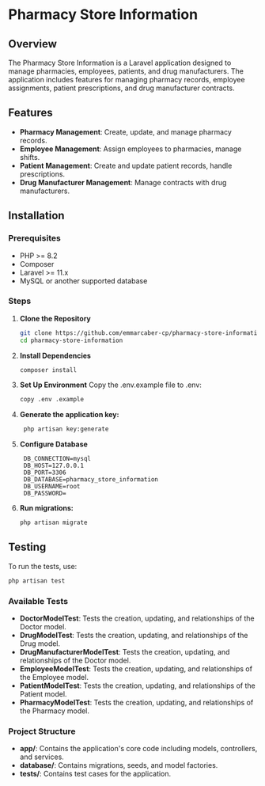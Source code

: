 # Pharmacy Store Information

## Overview

The Pharmacy Store Information is a Laravel application designed to manage pharmacies, employees, patients, and drug manufacturers. The application includes features for managing pharmacy records, employee assignments, patient prescriptions, and drug manufacturer contracts.

## Features

-   **Pharmacy Management**: Create, update, and manage pharmacy records.
-   **Employee Management**: Assign employees to pharmacies, manage shifts.
-   **Patient Management**: Create and update patient records, handle prescriptions.
-   **Drug Manufacturer Management**: Manage contracts with drug manufacturers.

## Installation

### Prerequisites

-   PHP >= 8.2
-   Composer
-   Laravel >= 11.x
-   MySQL or another supported database

### Steps

1. **Clone the Repository**

    ```bash
    git clone https://github.com/emmarcaber-cp/pharmacy-store-information.git
    cd pharmacy-store-information
    ```

2. **Install Dependencies**

    ```bash
    composer install
    ```

3. **Set Up Environment**
   Copy the .env.example file to .env:

    ```bash
    copy .env .example
    ```

4. **Generate the application key:**

    ```bash
     php artisan key:generate
    ```

5. **Configure Database**

    ```env
     DB_CONNECTION=mysql
     DB_HOST=127.0.0.1
     DB_PORT=3306
     DB_DATABASE=pharmacy_store_information
     DB_USERNAME=root
     DB_PASSWORD=
    ```

6. **Run migrations:**

    ```bash
    php artisan migrate
    ```

## Testing

To run the tests, use:

```bash
php artisan test
```

### Available Tests

-   **DoctorModelTest**: Tests the creation, updating, and relationships of the Doctor model.
-   **DrugModelTest**: Tests the creation, updating, and relationships of the Drug model.
-   **DrugManufacturerModelTest**: Tests the creation, updating, and relationships of the Doctor model.
-   **EmployeeModelTest**: Tests the creation, updating, and relationships of the Employee model.
-   **PatientModelTest**: Tests the creation, updating, and relationships of the Patient model.
-   **PharmacyModelTest**: Tests the creation, updating, and relationships of the Pharmacy model.

### Project Structure

-   **app/**: Contains the application's core code including models, controllers, and services.
-   **database/**: Contains migrations, seeds, and model factories.
-   **tests/**: Contains test cases for the application.
